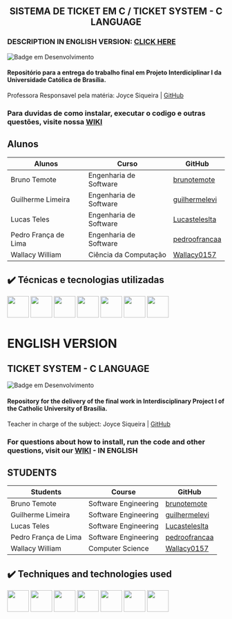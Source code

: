 <h2 align="center">
      SISTEMA DE TICKET EM C / TICKET SYSTEM - C LANGUAGE
    </h2>
    
### DESCRIPTION IN ENGLISH VERSION: [CLICK HERE](https://github.com/pedroofrancaa/INGRESSO-UCB-PI1#english-version)
![Badge em Desenvolvimento](http://img.shields.io/static/v1?label=STATUS&message=EM%20DESENVOLVIMENTO&color=GREEN&style=for-the-badge)

#### Repositório para a entrega do trabalho final em Projeto Interdiciplinar I da Universidade Católica de Brasília.

Professora Responsavel pela matéria: Joyce Siqueira | [GitHub](https://github.com/joycitta-siqueira)

### Para duvidas de como instalar, executar o codigo e outras questões, visite nossa [WIKI](https://github.com/pedroofrancaa/INGRESSO-UCB-PI1/wiki)

## Alunos

| Alunos | Curso | GitHub |
| --- | --- | --- |
| Bruno Temote | Engenharia de Software | [brunotemote](https://github.com/brunotemote) |
| Guilherme Limeira | Engenharia de Software | [guilhermelevi](https://github.com/guilhermelevi) |
| Lucas Teles | Engenharia de Software | [Lucasteleslta](https://github.com/Lucasteleslta) |
| Pedro França de Lima | Engenharia de Software | [pedroofrancaa](https://github.com/pedroofrancaa) |
| Wallacy William | Ciência da Computação | [Wallacy0157](https://github.com/Wallacy0157) |

## ✔️ Técnicas e tecnologias utilizadas

<img src="https://cdn.jsdelivr.net/gh/devicons/devicon/icons/c/c-original.svg" width="50" height="50"/> <img src="https://cdn.jsdelivr.net/gh/devicons/devicon/icons/visualstudio/visualstudio-plain.svg" width="50" height="50"/> <img src="https://cdn.jsdelivr.net/gh/devicons/devicon/icons/git/git-original.svg" width="50" height="50" /> <img src="https://cdn.jsdelivr.net/gh/devicons/devicon/icons/figma/figma-original.svg" width="50" height="50" /> <img src="https://cdn.jsdelivr.net/gh/devicons/devicon/icons/html5/html5-plain-wordmark.svg" width="50" height="50"/> <img src="https://cdn.jsdelivr.net/gh/devicons/devicon/icons/css3/css3-plain-wordmark.svg" width="50" height="50" /> <img src="https://cdn.jsdelivr.net/gh/devicons/devicon/icons/javascript/javascript-plain.svg" width="50" height="50"/>

# ENGLISH VERSION

## TICKET SYSTEM - C LANGUAGE
![Badge em Desenvolvimento](http://img.shields.io/static/v1?label=STATUS&message=EM%20DESENVOLVIMENTO&color=GREEN&style=for-the-badge)

#### Repository for the delivery of the final work in Interdisciplinary Project I of the Catholic University of Brasília.

Teacher in charge of the subject: Joyce Siqueira | [GitHub](https://github.com/joycitta-siqueira)

### For questions about how to install, run the code and other questions, visit our [WIKI](https://github.com/pedroofrancaa/INGRESSO-UCB-PI1/wiki#english) - IN ENGLISH

## STUDENTS

| Students | Course | GitHub |
| --- | --- | --- |
| Bruno Temote | Software Engineering | [brunotemote](https://github.com/brunotemote) |
| Guilherme Limeira | Software Engineering | [guilhermelevi](https://github.com/guilhermelevi) |
| Lucas Teles | Software Engineering | [Lucasteleslta](https://github.com/Lucasteleslta) |
| Pedro França de Lima | Software Engineering | [pedroofrancaa](https://github.com/pedroofrancaa) |
| Wallacy William | Computer Science | [Wallacy0157](https://github.com/Wallacy0157) |

## ✔️ Techniques and technologies used

<img src="https://cdn.jsdelivr.net/gh/devicons/devicon/icons/c/c-original.svg" width="50" height="50"/> <img src="https://cdn.jsdelivr.net/gh/devicons/devicon/icons/visualstudio/visualstudio-plain.svg" width="50" height="50"/> <img src="https://cdn.jsdelivr.net/gh/devicons/devicon/icons/git/git-original.svg" width="50" height="50" /> <img src="https://cdn.jsdelivr.net/gh/devicons/devicon/icons/figma/figma-original.svg" width="50" height="50" /> <img src="https://cdn.jsdelivr.net/gh/devicons/devicon/icons/html5/html5-plain-wordmark.svg" width="50" height="50"/> <img src="https://cdn.jsdelivr.net/gh/devicons/devicon/icons/css3/css3-plain-wordmark.svg" width="50" height="50" /> <img src="https://cdn.jsdelivr.net/gh/devicons/devicon/icons/javascript/javascript-plain.svg" width="50" height="50"/>
